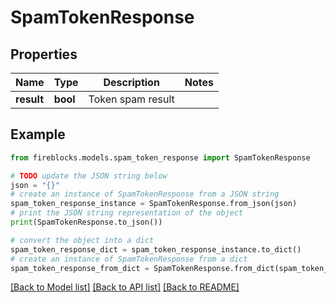 # SpamTokenResponse


## Properties

Name | Type | Description | Notes
------------ | ------------- | ------------- | -------------
**result** | **bool** | Token spam result | 

## Example

```python
from fireblocks.models.spam_token_response import SpamTokenResponse

# TODO update the JSON string below
json = "{}"
# create an instance of SpamTokenResponse from a JSON string
spam_token_response_instance = SpamTokenResponse.from_json(json)
# print the JSON string representation of the object
print(SpamTokenResponse.to_json())

# convert the object into a dict
spam_token_response_dict = spam_token_response_instance.to_dict()
# create an instance of SpamTokenResponse from a dict
spam_token_response_from_dict = SpamTokenResponse.from_dict(spam_token_response_dict)
```
[[Back to Model list]](../README.md#documentation-for-models) [[Back to API list]](../README.md#documentation-for-api-endpoints) [[Back to README]](../README.md)


